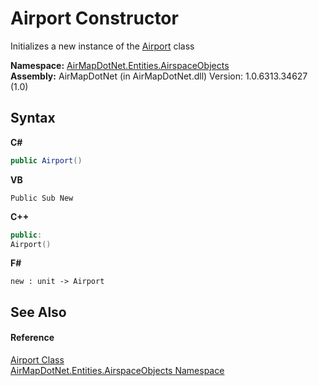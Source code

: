 # Airport Constructor 
 

Initializes a new instance of the <a href="T_AirMapDotNet_Entities_AirspaceObjects_Airport">Airport</a> class

**Namespace:**&nbsp;<a href="N_AirMapDotNet_Entities_AirspaceObjects">AirMapDotNet.Entities.AirspaceObjects</a><br />**Assembly:**&nbsp;AirMapDotNet (in AirMapDotNet.dll) Version: 1.0.6313.34627 (1.0)

## Syntax

**C#**<br />
``` C#
public Airport()
```

**VB**<br />
``` VB
Public Sub New
```

**C++**<br />
``` C++
public:
Airport()
```

**F#**<br />
``` F#
new : unit -> Airport
```


## See Also


#### Reference
<a href="T_AirMapDotNet_Entities_AirspaceObjects_Airport">Airport Class</a><br /><a href="N_AirMapDotNet_Entities_AirspaceObjects">AirMapDotNet.Entities.AirspaceObjects Namespace</a><br />